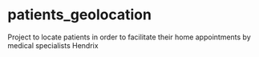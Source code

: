 # patients_geolocation
Project to locate patients in order to facilitate their home appointments by medical specialists
Hendrix
